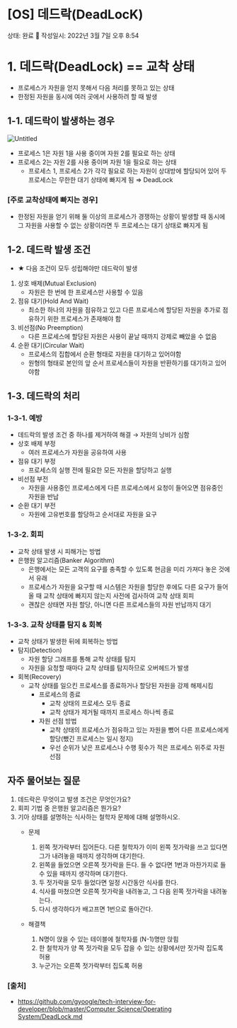 # [OS] 데드락(DeadLocK)

상태: 완료 🙌
작성일시: 2022년 3월 7일 오후 8:54

# 1. 데드락(DeadLock) == 교착 상태

- 프로세스가 자원을 얻지 못해서 다음 처리를 못하고 있는 상태
- 한정된 자원을 동시에 여러 곳에서 사용하려 할 때 발생

## 1-1. 데드락이 발생하는 경우

![Untitled](%5BOS%5D%20%E1%84%83%E1%85%A6%E1%84%83%E1%85%B3%E1%84%85%20a6855/Untitled.png)

- 프로세스 1은 자원 1을 사용 중이며 자원 2를 필요로 하는 상태
- 프로세스 2는 자원 2를 사용 중이며 자원 1을 필요로 하는 상태
    - 프로세스 1, 프로세스 2가 각각 필요로 하는 자원이 상대방에 할당되어 있어 두 프로세스는 무한한 대기 상태에 빠지게 됨 ⇒ DeadLock
    

### [주로 교착상태에 빠지는 경우]

- 한정된 자원을 얻기 위해 둘 이상의 프로세스가 경쟁하는 상황이 발생할 때 동시에 그 자원을 사용할 수 없는 상황이라면 두 프로세스는 대기 상태로 빠지게 됨

## 1-2. 데드락 발생 조건

- ★ 다음 조건이 모두 성립해야만 데드락이 발생
1. 상호 배제(Mutual Exclusion)
    - 자원은 한 번에 한 프로세스만 사용할 수 있음
2. 점유 대기(Hold And Wait)
    - 최소한 하나의 자원을 점유하고 있고 다른 프로세스에 할당된 자원을 추가로 점유하기 위한 프로세스가 존재해야 함
3. 비선점(No Preemption)
    - 다른 프로세스에 할당된 자원은 사용이 끝날 때까지 강제로 빼았을 수 없음
4. 순환 대기(Circular Wait)
    - 프로세스의 집합에서 순환 형태로 자원을 대기하고 있어야함
    - 원형의 형태로 본인의 앞 순서 프로세스들이 자원을 반환하기를 대기하고 있어야함
    

## 1-3. 데드락의 처리

### 1-3-1. 예방

- 데드락의 발생 조건 중 하나를 제거하여 해결 → 자원의 낭비가 심함
- 상호 배제 부정
    - 여러 프로세스가 자원을 공유하여 사용
- 점유 대기 부정
    - 프로세스의 실행 전에 필요한 모든 자원을 할당하고 실행
- 비선점 부전
    - 자원을 사용중인 프로세스에게 다른 프로세스에서 요청이 들어오면 점유중인 자원을 반납
- 순환 대기 부전
    - 자원에 고유번호를 할당하고 순서대로 자원을 요구

### 1-3-2. 회피

- 교착 상태 발생 시 피해가는 방법
- 은행원 알고리즘(Banker Algorithm)
    - 은행에서는 모든 고객의 요구를 충족할 수 있도록 현금을 미리 가져다 놓은 것에서 유래
    - 프로세스가 자원을 요구할 때 시스템은 자원을 할당한 후에도 다른 요구가 들어올 때 교착 상태에 빠지지 않는지 사전에 검사하여 교착 상태 회피
    - 괜찮은 상태면 자원 할당, 아니면 다른 프로세스들의 자원 반납까지 대기

### 1-3-3. 교착 상태를 탐지 & 회복

- 교착 상태가 발생한 뒤에 회복하는 방법
- 탐지(Detection)
    - 자원 할당 그래프를 통해 교착 상태를 탐지
    - 자원을 요청할 때마다 교착 상태를 탐지하므로 오버헤드가 발생
- 회복(Recovery)
    - 교착 상태를 일으킨 프로세스를 종료하거나 할당된 자원을 강제 해제시킴
        - 프로세스의 종료
            - 교착 상태의 프로세스 모두 종료
            - 교착 상태가 제거될 때까지 프로세스 하나씩 종료
        - 자원 선점 방법
            - 교착 상태의 프로세스가 점유하고 있는 자원을 뺐어 다른 프로세스에게 할당(뺐긴 프로세스는 일시 정지)
            - 우선 순위가 낮은 프로세스나 수행 횟수가 적은 프로세스 위주로 자원 선점

## 자주 물어보는 질문

1. 데드락은 무엇이고 발생 조건은 무엇인가요?
2. 회피 기법 중 은행원 알고리즘은 뭔가요?
3. 기아 상태를 설명하는 식사하는 철학자 문제에 대해 설명하시오.
    - 문제
        1. 왼쪽 젓가락부터 집어든다. 다른 철학자가 이미 왼쪽 젓가락을 쓰고 있다면 그가 내려놓을 때까지 생각하며 대기한다.
        2. 왼쪽을 들었으면 오른쪽 젓가락을 든다. 들 수 없다면 1번과 마찬가지로 들 수 있을 때까지 생각하며 대기한다.
        3. 두 젓가락을 모두 들었다면 일정 시간동안 식사를 한다.
        4. 식사를 마쳤으면 오른쪽 젓가락을 내려놓고, 그 다음 왼쪽 젓가락을 내려놓는다.
        5. 다시 생각하다가 배고프면 1번으로 돌아간다.
        
    - 해결책
        1. N명이 앉을 수 있는 테이블에 철학자를 (N-1)명만 앉힘
        2. 한 철학자가 양 쪽 젓가락을 모두 잡을 수 있는 상황에서만 젓가락 집도록 허용
        3. 누군가는 오른쪽 젓가락부터 집도록 허용

### [출처]

- [https://github.com/gyoogle/tech-interview-for-developer/blob/master/Computer Science/Operating System/DeadLock.md](https://github.com/gyoogle/tech-interview-for-developer/blob/master/Computer%20Science/Operating%20System/DeadLock.md)
